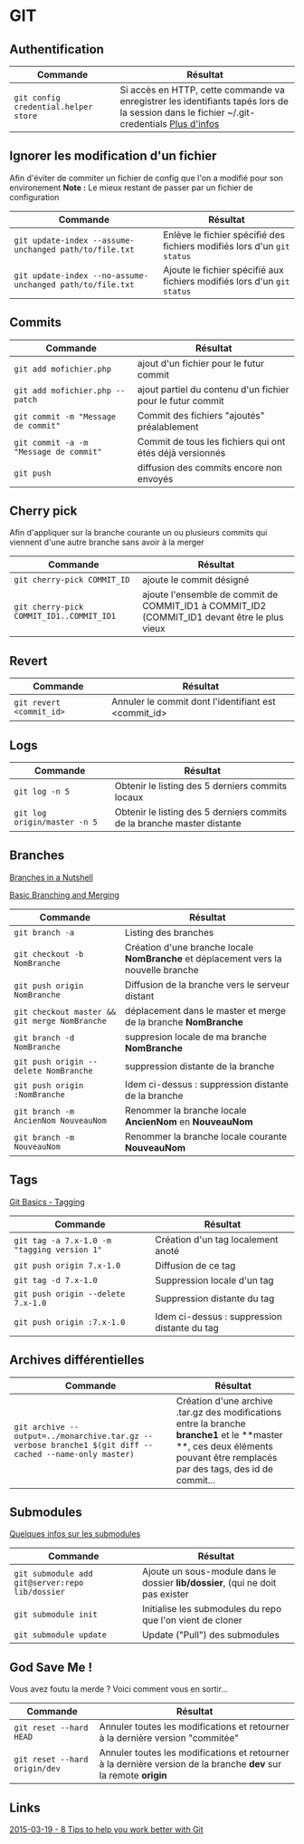 GIT
=========


## Authentification
|Commande|Résultat|
|------- | -------|
|`git config credential.helper store`|Si accès en HTTP, cette commande va enregistrer les identifiants tapés lors de la session dans le fichier ~/.git-credentials [Plus d'infos](https://git-scm.com/docs/git-credential-store)|


## Ignorer les modification d'un fichier
Afin d'éviter de commiter un fichier de config que l'on a modifié pour son environement
**Note :** Le mieux restant de passer par un fichier de configuration

|Commande|Résultat|
|------- | -------|
|`git update-index --assume-unchanged path/to/file.txt`|Enlève le fichier spécifié des fichiers modifiés lors d'un `git status`|
|`git update-index --no-assume-unchanged path/to/file.txt`|Ajoute le fichier spécifié aux fichiers modifiés lors d'un `git status`|

## Commits
|Commande|Résultat|
|------- | -------|
|`git add mofichier.php` | ajout d'un fichier pour le futur commit|
|`git add mofichier.php --patch` | ajout partiel du contenu d'un fichier pour le futur commit|
|`git commit -m "Message de commit"` | Commit des fichiers "ajoutés" préalablement|
|`git commit -a -m "Message de commit"` | Commit de tous les fichiers qui ont étés déjà versionnés|
|`git push` | diffusion des commits encore non envoyés |

## Cherry pick

Afin d'appliquer sur la branche courante un ou plusieurs commits qui viennent d'une autre branche sans avoir à la merger

|Commande|Résultat|
|------- | -------|
|`git cherry-pick COMMIT_ID` | ajoute le commit désigné|
|`git cherry-pick COMMIT_ID1..COMMIT_ID1` | ajoute l'ensemble de commit de COMMIT\_ID1 à COMMIT\_ID2 (COMMIT\_ID1 devant être le plus vieux|

## Revert

|Commande|Résultat|
|------- | -------|
|`git revert <commit_id>` | Annuler le commit dont l'identifiant est <commit_id>|

## Logs

|Commande|Résultat|
|------- | -------|
|`git log -n 5` | Obtenir le listing des 5 derniers commits locaux|
|`git log origin/master -n 5` | Obtenir le listing des 5 derniers commits de la branche master distante|

## Branches
[Branches in a Nutshell](http://git-scm.com/book/en/v2/Git-Branching-Branches-in-a-Nutshell) 

[Basic Branching and Merging](http://git-scm.com/book/en/v2/Git-Branching-Basic-Branching-and-Merging)

|Commande|Résultat|
|------- | -------|
|`git branch -a` | Listing des branches|
|`git checkout -b NomBranche` | Création d'une branche locale **NomBranche** et déplacement vers la nouvelle branche|
|`git push origin NomBranche` | Diffusion de la branche vers le serveur distant|
|`git checkout master && git merge NomBranche` | déplacement dans le master et merge de la branche **NomBranche**|
|`git branch -d NomBranche` | suppresion locale de ma branche **NomBranche**|
|`git push origin --delete NomBranche` | suppression distante de la branche|
|`git push origin :NomBranche` | Idem ci-dessus : suppression distante de la branche|
|`git branch -m AncienNom NouveauNom` | Renommer la branche locale **AncienNom** en **NouveauNom**|
|`git branch -m NouveauNom` | Renommer la branche locale courante **NouveauNom**|

## Tags
[Git Basics - Tagging](http://git-scm.com/book/en/v2/Git-Basics-Tagging)

|Commande|Résultat|
|------- | -------|
|`git tag -a 7.x-1.0 -m "tagging version 1"` | Création d'un tag localement anoté|
|`git push origin 7.x-1.0` | Diffusion de ce tag|
|`git tag -d 7.x-1.0` | Suppression locale d'un tag|
|`git push origin --delete 7.x-1.0` | Suppression distante du tag|
|`git push origin :7.x-1.0` | Idem ci-dessus : suppression distante du tag|

## Archives différentielles

|Commande|Résultat|
|------- | -------|
| `git archive --output=../monarchive.tar.gz --verbose branche1 $(git diff --cached --name-only master)`| Création d'une archive .tar.gz des modifications entre la branche **branche1** et le **master **, ces deux éléments pouvant être remplacés par des tags, des id de commit...|

## Submodules
[Quelques infos sur les submodules](http://stackoverflow.com/questions/1777854/git-submodules-specify-a-branch-tag)

|Commande|Résultat|
|------- | -------|
|`git submodule add git@server:repo lib/dossier`|Ajoute un sous-module dans le dossier **lib/dossier**, (qui ne doit pas exister|
|`git submodule init`|Initialise les submodules du repo que l'on vient de cloner|
|`git submodule update`|Update ("Pull") des submodules|


## God Save Me ! 

Vous avez foutu la merde ? Voici comment vous en sortir...

|Commande|Résultat|
|------- | -------|
|`git reset --hard HEAD`|Annuler toutes les modifications et retourner à la dernière version "commitée"|
|`git reset --hard origin/dev`|Annuler toutes les modifications et retourner à la dernière version de la branche **dev** sur la remote **origin**|

## Links
[2015-03-19 - 8 Tips to help you work better with Git](https://about.gitlab.com/2015/02/19/8-tips-to-help-you-work-better-with-git/)
